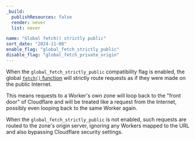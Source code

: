 ```yaml
---
_build:
  publishResources: false
  render: never
  list: never

name: "Global fetch() strictly public"
sort_date: "2024-11-08"
enable_flag: "global_fetch_strictly_public"
disable_flag: "global_fetch_private_origin"
---
```


When the `global_fetch_strictly_public` compatibility flag is enabled, the global [`fetch()` function](/workers/runtime-apis/fetch/) will strictly route requests as if they were made on the public Internet.

This means requests to a Worker's own zone will loop back to the "front door" of Cloudflare and will be treated like a request from the Internet, possibly even looping back to the same Worker again.

When the `global_fetch_strictly_public` is not enabled, such requests are routed to the zone's origin server, ignoring any Workers mapped to the URL and also bypassing Cloudflare security settings.
